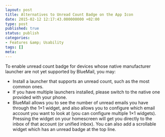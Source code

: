 ```yaml
---
layout: post
title: Alternatives to Unread Count Badge on the App Icon
date: 2015-02-12 12:17:43.000000000 +02:00
type: post
published: true
status: publish
categories:
- Features &amp; Usability
tags: []
meta:
---
```


To enable unread count badge for devices whose native manufacturer launcher are not yet supported by BlueMail, you may:

* Install a launcher that supports an unread count, such as the most common ones.
* If you have multiple launchers installed, please switch to the native one provided with your phone.
* BlueMail allows you to see the number of unread emails you have through the 1×1 widget, and also allows you to configure which email account you want to look at (you can configure multiple 1×1 widgets). Pressing the widget on your homescreen will get you directly to the inbox of that account (or unified inbox). You can also add a scrollable widget which has an unread badge at the top line.
